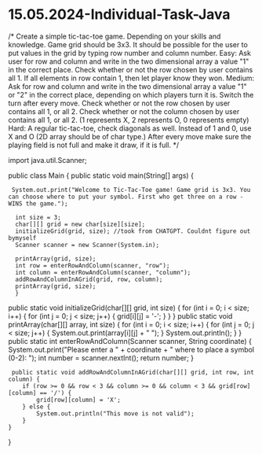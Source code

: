 # 15.05.2024-Individual-Task-Java


/*
Create a simple tic-tac-toe game. Depending on your skills and knowledge.
Game grid should be 3x3. It should be possible for the user to put values in the grid by typing row number and column number.
Easy: Ask user for row and column and write in the two dimensional array a value "1" in the correct place.
Check whether or not the row chosen by user contains all 1.
If all elements in row contain 1, then let player know they won.
Medium: Ask for row and column and write in the two dimensional array a value "1" or "2" in the correct place, depending on which players turn it is. Switch the turn after every move.
Check whether or not the row chosen by user contains all 1, or all 2.
Check whether or not the column chosen by user contains all 1, or all 2.
(1 represents X, 2 represents O, 0 represents empty)
Hard: A regular tic-tac-toe, check diagonals as well. Instead of 1 and 0, use X and O (2D array should be of char type.)
After every move make sure the playing field is not full and make it draw, if it is full.
*/ 

import java.util.Scanner;

public class Main {
  public static void main(String[] args) {

     System.out.print("Welcome to Tic-Tac-Toe game! Game grid is 3x3. You can choose where to put your symbol. First who get three on a row - WINS the game.");

      int size = 3;
      char[][] grid = new char[size][size];
      initializeGrid(grid, size); //took from CHATGPT. Couldnt figure out bymyself
      Scanner scanner = new Scanner(System.in);

      printArray(grid, size);
      int row = enterRowAndColumn(scanner, "row");
      int column = enterRowAndColumn(scanner, "column");
      addRowAndColumnInAGrid(grid, row, column);
      printArray(grid, size);
      }

   public static void initializeGrid(char[][] grid, int size) {
        for (int i = 0; i < size; i++) {
            for (int j = 0; j < size; j++) {
                grid[i][j] = '-';
            }
        }
    }
        public static void printArray(char[][] array, int size) {
        for (int i = 0; i < size; i++) {
            for (int j = 0; j < size; j++) {
                System.out.print(array[i][j] + " ");
            }
            System.out.println();
        }
    }
        public static int enterRowAndColumn(Scanner scanner, String coordinate) {
            System.out.print("Please enter a " + coordinate + " where to place a symbol (0-2): ");
             int number = scanner.nextInt();
             return number;
}

     public static void addRowAndColumnInAGrid(char[][] grid, int row, int column) {
        if (row >= 0 && row < 3 && column >= 0 && column < 3 && grid[row][column] == '/') {
            grid[row][column] = 'X'; 
        } else {
            System.out.println("This move is not valid");
        }
    }
}


    

  

       
  

        
  
      
  



